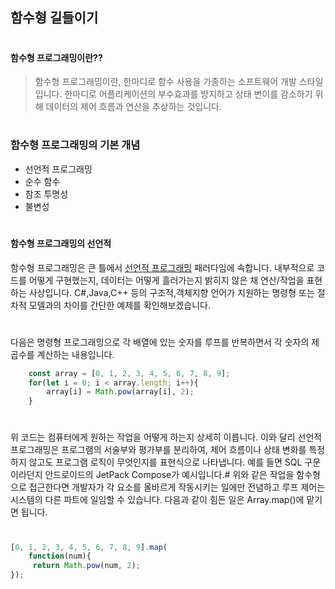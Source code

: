 ## 함수형 길들이기
#
#
#
#### 함수형 프로그래밍이란??
>함수형 프로그래밍이란, 한마디로 함수 사용을 가종하는 소프트웨어 개발 스타일입니다.
>한마디로 어플리케이션의 부수효과를 방지하고 상태 변이를 감소하기 위해 데이터의 제어 흐름과 연산을 추상하는 것입니다.

#
#
#
### 함수형 프로그래밍의 기본 개념
- 선언적 프로그래밍
- 순수 함수
- 참조 투명성
- 불변성 

#
#
#### 함수형 프로그래밍의 선언적
함수형 프로그래밍은 큰 틀에서 [선언적 프로그래밍](https://ko.wikipedia.org/wiki/%EC%84%A0%EC%96%B8%ED%98%95_%ED%94%84%EB%A1%9C%EA%B7%B8%EB%9E%98%EB%B0%8D) 패러다임에 속합니다. 내부적으로 코드를 어떻게 구현했는지, 데이터는 어떻게 흘러가는지 밝히지 않은 채 연산/작업을 표현하는 사상입니다. C#,Java,C++ 등의 구조적,객체지향 언어가 지원하는 명령형 또는 절차적 모델과의 차이를 간단한 예제를 확인해보겠습니다.

#
#
다음은 명령형 프로그래밍으로 각 배열에 있는 숫자를 루프를 반복하면서 각 숫자의 제곱수를 계산하는 내용입니다.
```javaScript
    const array = [0, 1, 2, 3, 4, 5, 6, 7, 8, 9];
    for(let i = 0; i < array.length; i++){
        array[i] = Math.pow(array[i], 2);
    }
```
#
위 코드는 컴퓨터에게 원하는 작업을 어떻게 하는지 상세히 이릅니다. 이와 달리 선언적 프로그래밍은 프로그램의 서술부와 평가부를 분리하여, 제어 흐름이나 상태 변화를 특정하지 않고도 프로그램 로직이 무엇인지를 표현식으로 나타냅니다. 예를 들면 SQL 구문이라던지 안드로이드의 JetPack Compose가 예시입니다.#
위와 같은 작업을 함수형으로 접근한다면 개발자가 각 요소를 올바르게 작동시키는 일에만 전념하고 루프 제어는 시스템의 다른 파트에 일임할 수 있습니다. 다음과 같이 힘든 일은 Array.map()에 맡기면 됩니다.
#
```javascript
[0, 1, 2, 3, 4, 5, 6, 7, 8, 9].map(
    function(num){
     return Math.pow(num, 2);   
});
```


